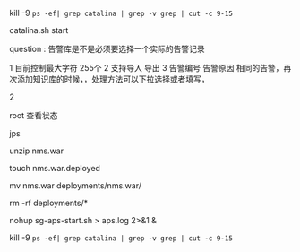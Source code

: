 kill -9 `ps -ef| grep catalina | grep -v grep | cut -c 9-15`

catalina.sh start



question :  告警库是不是必须要选择一个实际的告警记录

1 目前控制最大字符 255个
2 支持导入 导出
3 告警编号 告警原因 相同的告警，再次添加知识库的时候，，处理方法可以下拉选择或者填写，


2 


root 查看状态

jps


unzip nms.war 


touch nms.war.deployed


mv nms.war deployments/nms.war/


rm -rf deployments/*



nohup sg-aps-start.sh > aps.log 2>&1 &




kill -9 `ps -ef| grep catalina | grep -v grep | cut -c 9-15`